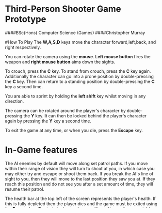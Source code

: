 # Third-Person Shooter Game Prototype
####BSc(Hons) Computer Science (Games)
####Christopher Murray

#How To Play
The **W,A,S,D** keys move the character forward,left,back, and right respectively.

You can rotate the camera using the **mouse**. **Left mouse button** fires the weapon and **right mouse button** aims down the sights.

To crouch, press the **C** key. To stand from crouch, press the **C** key again. Additionally the character can go into a prone position by double-pressing the **C** key. Then can return to a standing
position by double-pressing the **C** key a second time.

You are able to sprint by holding the **left shift** key whilst moving in any direction.

The camera can be rotated around the player's character by double-pressing the **Y** key. It can then be locked behind the player's character again by pressing the **Y** key a second time.

To exit the game at any time, or when you die, press the **Escape** key.

# In-Game features
The AI enemies by default will move along set patrol paths. If you move within their range of vision they will turn to shoot at you, in which case you may either try and escape or shoot them back. If you 
break the AI's line of sight to you, then they will move to the last position they saw you at. If they reach this position and do not see you after a set amount of time, they will resume their patrol.

The health bar at the top left of the screen represents the player's health. If this is fully depleted then the player dies and the game must be exited using the **Escape** key. To start playing again you 
will need to run the executable once again. The player's health does not regenerate. At the bottom right of the screen is the ammo counter.

There is no main objective, you can merely shoot at the AI enemies, once all AI enemies have been killed, there is little else to do.

Doors cannot be opened but you are able to simply walk through them.
